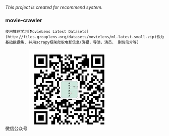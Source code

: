 *This project is created for recommend system.*

### movie-crawler
    使用推荐学习[MovieLens Latest Datasets](http://files.grouplens.org/datasets/movielens/ml-latest-small.zip)作为基础数据集, 并用scrapy框架爬取电影信息(海报，导演，演员， 剧情简介等)

    
微信公众号
![image](img/weixin.jpg)